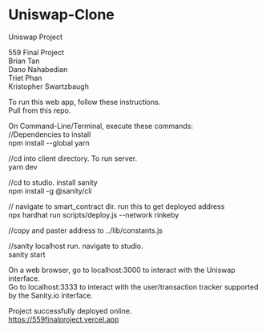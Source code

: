 # Uniswap-Clone
Uniswap Project  
  
 559 Final Project  
Brian Tan  
Dano Nahabedian  
Triet Phan  
Kristopher Swartzbaugh  
  
To run this web app, follow these instructions.  
Pull from this repo.  
  
On Command-Line/Terminal, execute these commands:  
//Dependencies to install  
npm install --global yarn  
  
//cd into client directory. To run server.  
yarn dev  
  
//cd to studio. install sanity  
npm install -g @sanity/cli  
  
// navigate to smart_contract dir. run this to get deployed address  
npx hardhat run scripts/deploy.js --network rinkeby  
  
//copy and paster address to ../lib/constants.js  
  
//sanity localhost run. navigate to studio.  
sanity start  

On a web browser, go to localhost:3000 to interact with the Uniswap interface.  
Go to localhost:3333 to interact with the user/transaction tracker supported by the Sanity.io interface.  
  
Project successfully deployed online.  
https://559finalproject.vercel.app
